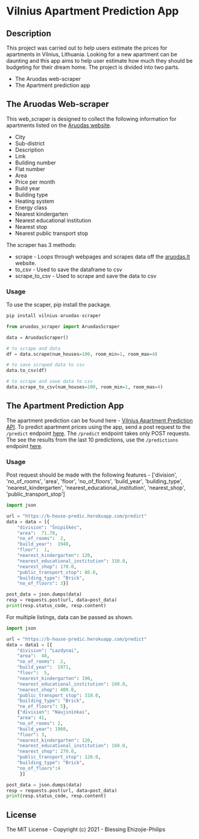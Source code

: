 # Vilnius Apartment Prediction App
## Description
This project was carried out to help users estimate the prices for apartments in Vilnius, Lithuania.
Looking for a new apartment can be daunting and this app aims to help user estimate how much they should be budgeting for their dream home.
The project is divided into two parts.
* The Aruodas web-scraper
* The Apartment prediction app

## The Aruodas Web-scraper
This web_scraper is designed to collect the following information for apartments listed on the [Aruodas website](https://en.aruodas.lt/).
* City
* Sub-district
* Description
* Link
* Building number
* Flat number
* Area
* Price per month
* Build year
* Building type
* Heating system
* Energy class
* Nearest kindergarten
* Nearest educational institution
* Nearest stop
* Nearest public transport stop

The scraper has 3 methods:
* scrape - Loops through webpages and scrapes data off the [aruodas.lt](https://en.aruodas.lt/) website.
* to_csv - Used to save the dataframe to csv
* scrape_to_csv - Used to scrape and save the data to csv

### Usage
To use the scaper, pip install the package.
```python
pip install vilnius-aruodas-scraper

from aruodas_scraper import AruodasScraper

data = AruodasScraper()

# to scrape and data
df = data.scrape(num_houses=100, room_min=1, room_max=4)

# to save scraped data to csv
data.to_csv(df)

# to scrape and save data to csv
data.scrape_to_csv(num_houses=100, room_min=1, room_max=4)

```


## The Apartment Prediction App
The apartment prediction can be found here - [Vilnius Apartment Prediction API](https://vilnius-apartment-price.herokuapp.com/).
To predict apartment prices using the app, send a post request to the `/predict` endpoint [here]( https://vilnius-apartment-price.herokuapp.com/predict).
The `/predict` endpoint takes only POST requests. The see the results from the last 10 predictions, use the `/predictions` endpoint [here]( https://vilnius-apartment-price.herokuapp.com/predictions).

### Usage
Post request should be made with the following features - ['division', 'no_of_rooms', 'area', 'floor', 'no_of_floors',
'build_year', 'building_type', 'nearest_kindergarten', 'nearest_educational_institution', 'nearest_shop', 'public_transport_stop']

```python
import json

url = "https://b-house-predic.herokuapp.com/predict"
data = data = [{
    "division": "Šnipiškės",
    "area":  71.78,
    "no_of_rooms":  2,
    "build_year":  1940,
    "floor":  1,
    "nearest_kindergarten": 120,
    "nearest_educational_institution": 310.0,
    "nearest_shop": 170.0,
    "public_transport_stop": 80.0,
    "building_type": "Brick",
    "no_of_floors": 3}]

post_data = json.dumps(data)
resp = requests.post(url, data=post_data)
print(resp.status_code, resp.content)
```
For multiple listings, data can be passed as shown.
```python
import json

url = "https://b-house-predic.herokuapp.com/predict"
data = data1 = [{
    "division": "Lazdynai",
    "area":  48,
    "no_of_rooms":  2,
    "build_year":  1971,
    "floor":  5,
    "nearest_kindergarten": 190,
    "nearest_educational_institution": 160.0,
    "nearest_shop": 480.0,
    "public_transport_stop": 310.0,
    "building_type": "Brick",
    "no_of_floors": 5},
    {"division": "Naujininkai",
    "area": 41,
    "no_of_rooms": 2,
    "build_year": 1960,
    "floor": 3,
    "nearest_kindergarten": 120,
    "nearest_educational_institution": 160.0,
    "nearest_shop": 270.0,
    "public_transport_stop": 120.0,
    "building_type": "Brick",
    "no_of_floors":4
     }]

post_data = json.dumps(data)
resp = requests.post(url, data=post_data)
print(resp.status_code, resp.content)
```
## License
The MIT License - Copyright (c) 2021 - Blessing Ehizojie-Philips
